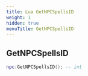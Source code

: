 ```yaml
---
title: Lua GetNPCSpellsID
weight: 1
hidden: true
menuTitle: GetNPCSpellsID
---
```

## GetNPCSpellsID
```lua
npc:GetNPCSpellsID(); -- int
```
